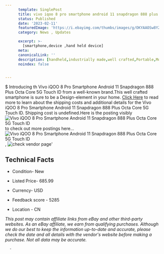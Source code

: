 ```yaml
---
      template: SinglePost
      title: vivo iqoo 8 pro smartphone android 11 snapdragon 888 plus octa core 5g touch id
      status: Published
      date: '2023-02-11'
      featuredImage: 'https://i.ebayimg.com/thumbs/images/g/OKYAAOSw8YZhLEa~/s-l225.jpg'
      category: News , Updates

      excerpt: >-
        [smartphone,device ,hand held device]
      meta:
      canonicalLink: ''
      description: [handheld,industrially made,well crafted,Portable,Mobile,Compact,Convenient,Lightweight,Maneuverable,Man-portable,Miniature,Carriable,Hand-held,Light,Holdable,Transportable,Mobile device,Pocket-sized,On-the-go,Wireless,Cordless,Compact size,Convenient size, smartphone,device ,hand held device]
      noindex: false
      

---
```

$
      Introducing th Vivo iQOO 8 Pro Smartphone Android 11 Snapdragon 888 Plus Octa Core 5G Touch ID from a well-known brand.This well crafted smartphone is sure to be a Design-element in your home. [Click Here](https://www.ebay.com/itm/154589911267?hash=item23fe46d8e3%3Ag%3AOKYAAOSw8YZhLEa%7E&mkevt=1&mkcid=1&mkrid=711-53200-19255-0&campid=%253CePNCampaignId%253E&customid=%253CreferenceId%253E&toolid=10049) to read more to learn about the shipping costs and additional details for the Vivo iQOO 8 Pro Smartphone Android 11 Snapdragon 888 Plus Octa Core 5G Touch ID. Shipping cost is undefined.Here is the posting visibly ![Vivo iQOO 8 Pro Smartphone Android 11 Snapdragon 888 Plus Octa Core 5G Touch ID](https://i.ebayimg.com/thumbs/images/g/OKYAAOSw8YZhLEa~/s-l225.jpg) to check out more postings here... ![Vivo iQOO 8 Pro Smartphone Android 11 Snapdragon 888 Plus Octa Core 5G Touch ID](https://i.ebayimg.com/images/g/OKYAAOSw8YZhLEa~/s-l960.jpg), ![check vendor page](https://origin-galleryplus.ebayimg.com/ws/web/154589911267_2_0_1/225x225.jpg,https://origin-galleryplus.ebayimg.com/ws/web/154589911267_3_0_1/225x225.jpg,https://origin-galleryplus.ebayimg.com/ws/web/154589911267_4_0_1/225x225.jpg,https://origin-galleryplus.ebayimg.com/ws/web/154589911267_5_0_1/225x225.jpg,https://origin-galleryplus.ebayimg.com/ws/web/154589911267_6_0_1/225x225.jpg)'

      

 ## Technical Facts 



     
      

 - Condition- New 


      

 - Listed Price- 685.99 


      

 - Currency- USD 


      

 - Feedback score - 5285 


      

 - Location - CN 


      
      

 *_This post may contain affiliate links from eBay and other third-party websites. As an eBay affiliate, we earn from qualifying purchases. Although we do our best to keep the information up-to-date and accurate, please check the date and all details with the vendor's website before making a purchase. Not all data may be accurate._*




      -

